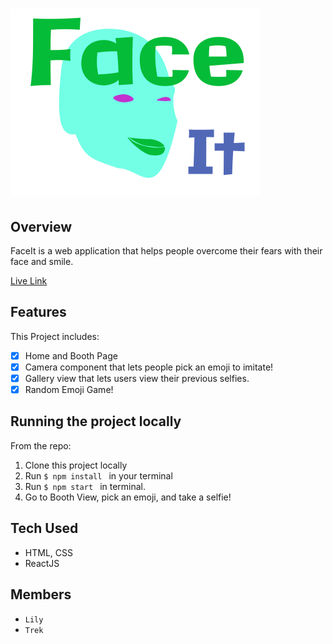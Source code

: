 # ![FaceIt](./src/images/logo.svg)

## Overview
FaceIt is a web application that helps people overcome their fears with their face and smile.

[Live Link](https://v30-01.herokuapp.com/)

## Features 

This Project includes:
- [x] Home and Booth Page
- [x] Camera component that lets people pick an emoji to imitate!
- [x] Gallery view that lets users view their previous selfies.
- [x] Random Emoji Game!

## Running the project locally

From the repo:
1. Clone this project locally
2. Run `$ npm install ` in your terminal
3. Run `$ npm start ` in terminal.
4. Go to Booth View, pick an emoji, and take a selfie!

## Tech Used
- HTML, CSS
- ReactJS

## Members 
- `Lily`
- `Trek`

